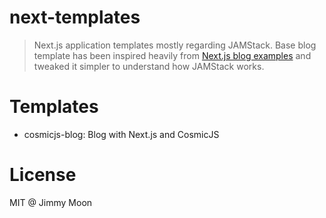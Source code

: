 # next-templates

> Next.js application templates mostly regarding JAMStack. Base blog template has been inspired heavily from [Next.js blog examples](https://github.com/zeit/next.js/tree/canary/examples/blog-starter) and tweaked it simpler to understand how JAMStack works.

# Templates

- cosmicjs-blog: Blog with Next.js and CosmicJS

# License

MIT @ Jimmy Moon